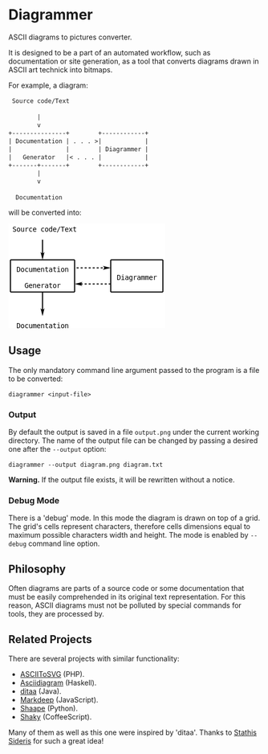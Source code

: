 Diagrammer
==========
ASCII diagrams to pictures converter.

It is designed to be a part of an automated workflow, such as
documentation or site generation, as a tool that converts diagrams
drawn in ASCII art technick into bitmaps.

For example, a diagram:
```
 Source code/Text

        |
        v
+---------------+        +------------+
| Documentation | . . . >|            |
|               |        | Diagrammer |
|   Generator   |< . . . |            |
+-------+-------+        +------------+
        |
        v

  Documentation
```
will be converted into:

![](doc/workflow.png)


Usage
-----
The only mandatory command line argument passed to the program is a
file to be converted:
```
diagrammer <input-file>
```


### Output
By default the output is saved in a file `output.png` under the
current working directory. The name of the output file can be changed
by passing a desired one after the `--output` option:
```
diagrammer --output diagram.png diagram.txt
```

**Warning.** If the output file exists, it will be rewritten without a
notice.


### Debug Mode
There is a 'debug' mode. In this mode the diagram is drawn on top of a
grid. The grid's cells represent characters, therefore cells
dimensions equal to maximum possible characters width and height. The
mode is enabled by `--debug` command line option.


Philosophy
----------
Often diagrams are parts of a source code or some documentation that
must be easily comprehended in its original text representation. For
this reason, ASCII diagrams must not be polluted by special commands
for tools, they are processed by.


Related Projects
----------------
There are several projects with similar functionality:
- [ASCIIToSVG][] (PHP).
- [Asciidiagram][] (Haskell).
- [ditaa][] (Java).
- [Markdeep][] (JavaScript).
- [Shaape][] (Python).
- [Shaky][] (CoffeeScript).

Many of them as well as this one were inspired by 'ditaa'. Thanks to
[Stathis Sideris] for such a great idea!


[ASCIIToSVG]:      https://github.com/dhobsd/asciitosvg
[Asciidiagram]:    https://github.com/Twinside/asciidiagram
[Markdeep]:        https://casual-effects.com/markdeep
[Shaape]:          https://github.com/christiangoltz/shaape
[Shaky]:           https://github.com/dbushong/shaky
[Stathis Sideris]: https://github.com/stathissideris
[ditaa]:           https://github.com/stathissideris/ditaa
